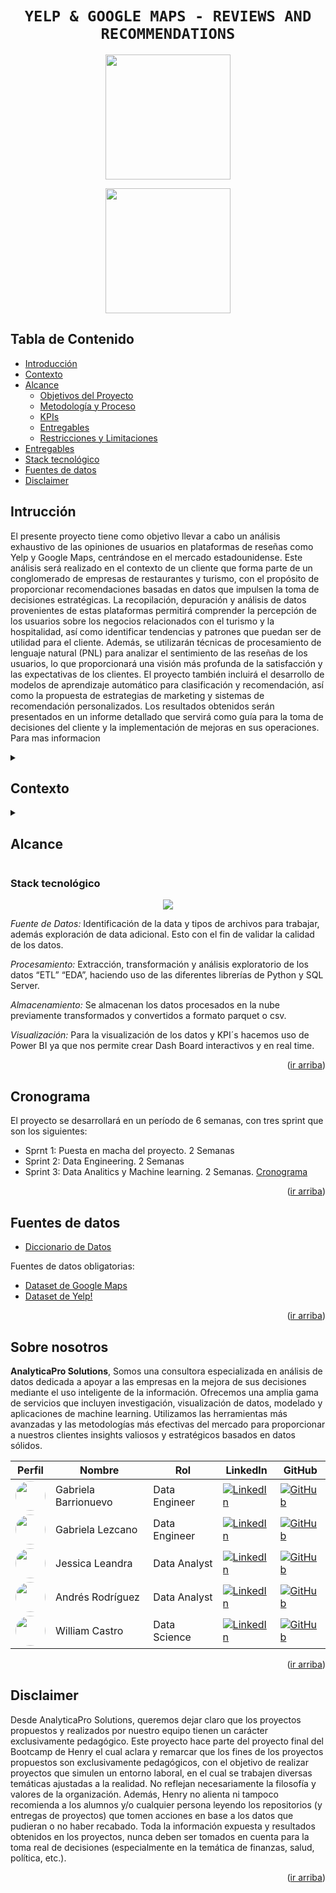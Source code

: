 <a name="readme-top"></a>

# <h1 align="center">**`YELP & GOOGLE MAPS - REVIEWS AND RECOMMENDATIONS`**</h1>

<p align="center">
<img src="https://upload.wikimedia.org/wikipedia/commons/thumb/a/ad/Yelp_Logo.svg/2560px-Yelp_Logo.svg.png"  height="200">
<p align="center">
<img src="https://upload.wikimedia.org/wikipedia/commons/thumb/b/bd/Google_Maps_Logo_2020.svg/512px-Google_Maps_Logo_2020.svg.png"  height="200">



## **Tabla de Contenido**

- [Introducción](#introducción)
- [Contexto](#contexto)
- [Alcance](#alcance)
    - [Objetivos del Proyecto](#objetivos-del-proyecto)
    - [Metodología y Proceso](#metodología-y-proceso)
    - [KPIs](#kpis)
    - [Entregables](#entregables)
    - [Restricciones y Limitaciones](#restricciones-y-limitaciones)
- [Entregables](#entregables)
- [Stack tecnológico](#stack-tecnológico)
- [Fuentes de datos](#fuentes-de-datos)
- [Disclaimer](#disclaimer)

    
## **Intrucción**

El presente proyecto tiene como objetivo llevar a cabo un análisis exhaustivo de las opiniones de usuarios en plataformas de reseñas como Yelp y Google Maps, centrándose en el mercado estadounidense. Este análisis será realizado en el contexto de un cliente que forma parte de un conglomerado de empresas de restaurantes y turismo, con el propósito de proporcionar recomendaciones basadas en datos que impulsen la toma de decisiones estratégicas. La recopilación, depuración y análisis de datos provenientes de estas plataformas permitirá comprender la percepción de los usuarios sobre los negocios relacionados con el turismo y la hospitalidad, así como identificar tendencias y patrones que puedan ser de utilidad para el cliente. Además, se utilizarán técnicas de procesamiento de lenguaje natural (PNL) para analizar el sentimiento de las reseñas de los usuarios, lo que proporcionará una visión más profunda de la satisfacción y las expectativas de los clientes. El proyecto también incluirá el desarrollo de modelos de aprendizaje automático para clasificación y recomendación, así como la propuesta de estrategias de marketing y sistemas de recomendación personalizados. Los resultados obtenidos serán presentados en un informe detallado que servirá como guía para la toma de decisiones del cliente y la implementación de mejoras en sus operaciones. Para mas informacion 


<details>
  <summary><h2>Contexto</h2></summary>

"La opinión de los usuarios es un dato muy valioso, que crece día a día gracias a plataformas de reseñas. Su análisis puede ser determinante para la planificación de estratenias. Yelp es una plataforma de reseñas de todo tipo de negocios, restaurantes, hoteles, servicios entre otros. Los usuarios utilizan el servicio y luego suben su reseña según la experiencia que han recibido. Esta información es muy valiosa para las empresas, ya que les sirve para enterarse de la imagen que tienen los usuarios de los distintos locales de la empresa, siendo útil para medir el desempeño, utilidad del local, además de saber en qué aspectos hay que mejorar el servicio. Además, Google posee una plataforma de reseñas de todo tipo de negocios, restaurantes, hoteles, servicios, entre otros integrada en su servicio de localización y mapas, Google Maps. Los usuarios utilizan el servicio y luego suben su reseña según la experiencia vivida. Muchos usuarios leen las reseñas de los lugares a los que planean ir para tomar decisiones sobre dónde comprar, comer, dormir, reunirse, etc. Esta información es muy valiosa para las empresas, ya que les sirve para enterarse de la imagen que tienen los usuarios de los distintos locales de la empresa, siendo muy útil para medir el desempeño, utilidad del local, además de identificar los aspectos del servicio a mejorar.""

<p align="right">(<a href="#readme-top">ir arriba</a>)</p>

</details>

<details>
  <summary><h2>Alcance</h2></summary>

El presente documento establece el alcance del proyecto de análisis de opiniones de usuarios en plataformas de reseñas como Yelp y Google Maps para el mercado estadounidense. El proyecto está dirigido por AnalyticaPro Solutions, con el objetivo de proporcionar análisis detallados y recomendaciones basadas en datos para su conglomerado de empresas de restaurantes y turismo.

### Metodología de trabajo

Para el completo desarrollo del trabajo contamos con tres Sprints cada uno con sus entregables y una duración de dos semanas cada uno. Para el trabajo colaborativo hacemos uso de Trello el cual nos permite establecer una planificación y gestión de tareas grupales facilitando la asignación de tiempos de entrega de cada una de las tareas.

#### Metodología Ágil

Como metodología ágil usamos la metodología KANBAN ya que su objetivo es visualizar de manera general cada etapa de una tarea desde que es planeada hasta su realización.

La metodología Kanban es fácil de usar, su sencillez permite mantener actualizado al equipo de trabajo y este puede asumirla sin ningún tipo de complicación. Esto debido a que es un método visual, el cual permite una primera vista para tener información inmediata del estado de los proyectos. De tal forma, se podrá poner en marcha una nueva tarea una vez culminada la anterior y así garantizar un ritmo sostenible en el equipo de trabajo.


### **Objetivos del Proyecto**

- Recopilar, depurar y disponibilizar información de diversas fuentes, incluyendo Yelp y Google Maps, para su análisis.
-Realizar análisis de sentimientos y tendencias en las opiniones de los usuarios.
-Identificar posibles factores que influyan en las opiniones de los usuarios.
-Entrenar y desplegar modelos de aprendizaje automático para clasificación y recomendación.
-Mejorar estrategias de marketing a través de campañas microsegmentadas.
-Desarrollar sistemas de recomendación para usuarios basados en sus experiencias previas.
-Cruzar datos adicionales como cotizaciones en bolsa y tendencias en redes sociales.

### **Metodología y Proceso**
El proyecto seguirá una metodología de trabajo en equipo que incluye las siguientes etapas:

-Recopilación y depuración de datos de Yelp y Google Maps.
- Análisis exploratorio de datos para identificar patrones y tendencias.
- Implementación de técnicas de procesamiento de lenguaje natural (PNL) para análisis de sentimientos.
- Entrenamiento de modelos de aprendizaje automático para clasificación y recomendación.
- Integración de datos adicionales y análisis de su impacto en las opiniones de los usuarios.
- Desarrollo de estrategias de marketing y sistemas de recomendación basados en los hallazgos del análisis.

### **KPIs**

- Tasa de Crecimiento de Reseñas Positivas: Este KPI mide el porcentaje de aumento en el número de reseñas positivas en comparación con un período anterior. La meta objetiva podría ser un aumento del 15% en la tasa de crecimiento de reseñas positivas en un trimestre específico.

- Índice de Satisfacción del Cliente (ISC): El ISC es una medida que combina diferentes aspectos de la experiencia del cliente, como la calidad del servicio, la limpieza, el ambiente, etc., en una sola métrica. La meta objetiva podría ser alcanzar un ISC de 8 sobre 10 en un plazo determinado.

- Tasa de Retención de Clientes: Este KPI mide el porcentaje de clientes que regresan a un negocio después de su primera visita. La meta objetiva podría ser aumentar la tasa de retención de clientes en un 20% en un año.

- Porcentaje de Reseñas Respondidas: Este KPI mide el porcentaje de reseñas a las que se ha respondido por parte del negocio. La meta objetiva podría ser responder al menos el 80% de las reseñas dentro de las 24 horas posteriores a su publicación.


### **Entregables**

- Informe detallado con los resultados del análisis de datos.
- Modelos de aprendizaje automático entrenados y desplegados.
- Estrategias de marketing y sistemas de recomendación propuestos.
- Documentación técnica y guías de uso para los modelos y sistemas desarrollados.

### **Restricciones y Limitaciones**

El proyecto se limita al análisis de datos disponibles en Yelp y Google Maps para el mercado estadounidense.
La disponibilidad y calidad de los datos pueden afectar los resultados del análisis.
El alcance del proyecto no incluye la implementación de sistemas en producción, sino la entrega de modelos y recomendaciones listos para su implementación.

<p align="right">(<a href="#readme-top">ir arriba</a>)</p>

</details>

### **Stack tecnológico**

<p align="center"><img src="https://github.com/williamCastro32/PF_Google_yelp_Map/blob/main/Imagenes/Stack_Tecnol%C3%B3gico.png"></p>


*Fuente de Datos:* Identificación de la data y tipos de archivos para trabajar, además exploración de data adicional. Esto con el fin de validar la calidad de los datos.

 *Procesamiento:* Extracción, transformación y análisis exploratorio de los datos “ETL” “EDA”, haciendo uso de las diferentes librerías de Python y SQL Server.

*Almacenamiento:* Se almacenan los datos procesados en la nube previamente transformados y convertidos a formato parquet o csv.

*Visualización:* Para la visualización de los datos y KPI´s hacemos uso de Power BI ya que nos permite crear Dash Board interactivos y en real time.


<p align="right">(<a href="#readme-top">ir arriba</a>)</p>

## **Cronograma**
El proyecto se desarrollará en un período de 6 semanas, con tres sprint que son los siguientes:
- Sprnt 1: Puesta en macha del proyecto. 2 Semanas
- Sprint 2: Data Engineering. 2 Semanas
- Sprint 3: Data Analitics y Machine learning. 2 Semanas.
[Cronograma](https://github.com/)
<p align="right">(<a href="#readme-top">ir arriba</a>)</p>

## **Fuentes de datos**

+   [Diccionario de Datos](https://docs.google.com/document/d/1ASLMGAgrviicATaP1UJlflpmBCXtuSTHQGWdQMN6_2I/edit)

Fuentes de datos obligatorias:
+   [Dataset de Google Maps](https://drive.google.com/drive/folders/1Wf7YkxA0aHI3GpoHc9Nh8_scf5BbD4DA?usp=share_link)
+   [Dataset de Yelp!](https://drive.google.com/drive/folders/1TI-SsMnZsNP6t930olEEWbBQdo_yuIZF?usp=sharing)
<p align="right">(<a href="#readme-top">ir arriba</a>)</p>

## **Sobre nosotros**
**AnalyticaPro Solutions**, Somos una consultora especializada en análisis de datos dedicada a apoyar a las empresas en la mejora de sus decisiones mediante el uso inteligente de la información. Ofrecemos una amplia gama de servicios que incluyen investigación, visualización de datos, modelado y aplicaciones de machine learning. Utilizamos las herramientas más avanzadas y las metodologías más efectivas del mercado para proporcionar a nuestros clientes insights valiosos y estratégicos basados en datos sólidos.

| Perfil                                                | Nombre              | Rol              | LinkedIn                                             | GitHub           |
|-------------------------------------------------------|---------------------|------------------|------------------------------------------------------|------------------|
| <img src="https://media.licdn.com/dms/image/D4D35AQFIFcQYBmL-3Q/profile-framedphoto-shrink_400_400/0/1690323274890?e=1707346800&v=beta&t=5QwYnNd0hqbqjbP_CndtJQR4GdcXJptPt0WmCwiGWzI" width=48 style="border-radius:50%"> | Gabriela Barrionuevo | Data Engineer    | [![LinkedIn][linkedin-logo]][linkedin-gabi2]           | [![GitHub][github-logo]][github-gabi2] |
| <img src="https://media.licdn.com/dms/image/D5635AQEJ-wwu3Y9uvA/profile-framedphoto-shrink_400_400/0/1699978821158?e=1707346800&v=beta&t=T4OZvOZu-hK-qkjQA3gxop1MVNl0VIsn6_UU0_ptaZQ" width=48 style="border-radius:50%"> | Gabriela Lezcano      | Data Engineer    | [![LinkedIn][linkedin-logo]][linkedin-gabi1]         | [![GitHub][github-logo]][github-gabi1] |
| <img src="https://media.licdn.com/dms/image/D4E03AQExsVAIEgf8-Q/profile-displayphoto-shrink_400_400/0/1700955162103?e=1712188800&v=beta&t=xEVDco-Fs3nxeW4AOqH9OtXrN9mJQyIw5mlq2nWKF7Y" width=48 style="border-radius:50%"> | Jessica Leandra     | Data Analyst     | [![LinkedIn][linkedin-logo]][linkedin-jess]            | [![GitHub][github-logo]][github-jess] |
| <img src="https://media.licdn.com/dms/image/D4E03AQFz46wXRSpi3w/profile-displayphoto-shrink_400_400/0/1686455794862?e=1712188800&v=beta&t=PS3aqKY1AXOH2yKFxEecT-9dJ9nEI8LKjE_aaCcO2YE" width=48 style="border-radius:50%"> | Andrés Rodríguez   | Data Analyst     | [![LinkedIn][linkedin-logo]][linkedin-andre]           | [![GitHub][github-logo]][github-andre] |
| <img src="https://media.licdn.com/dms/image/D4D35AQGcTl7mP8lhzA/profile-framedphoto-shrink_400_400/0/1706284538915?e=1707346800&v=beta&t=mOiFrdxQZ1H8C3UAXpETj3Gjo1fxLYwAZZv6imk3_yM" width=48 style="border-radius:50%"> | William Castro      | Data Science     | [![LinkedIn][linkedin-logo]][linkedin-will]            | [![GitHub][github-logo]][github-will] |


<p align="right">(<a href="#readme-top">ir arriba</a>)</p>

## **Disclaimer**  

Desde AnalyticaPro Solutions, queremos dejar claro que los proyectos propuestos y realizados por nuestro equipo tienen un carácter exclusivamente pedagógico. Este proyecto hace parte del proyecto final del Bootcamp de Henry el cual aclara y remarcar que los fines de los proyectos propuestos son exclusivamente pedagógicos, con el objetivo de realizar proyectos que simulen un entorno laboral, en el cual se trabajen diversas temáticas ajustadas a la realidad. No reflejan necesariamente la filosofía y valores de la organización. Además, Henry no alienta ni tampoco recomienda a los alumnos y/o cualquier persona leyendo los repositorios (y entregas de proyectos) que tomen acciones en base a los datos que pudieran o no haber recabado. Toda la información expuesta y resultados obtenidos en los proyectos, nunca deben ser tomados en cuenta para la toma real de decisiones (especialmente en la temática de finanzas, salud, política, etc.).

<p align="right">(<a href="#readme-top">ir arriba</a>)</p>






[linkedin-logo]: https://www.paredro.com/wp-content/uploads/2019/01/LogoDelDi%CC%81a-LinkedIn-un-emblema-que-esta%CC%81-22dentro22-1110x366.jpg
[linkedin-jess]: http://www.linkedin.com/in/jessica-leandra-v-45a89623/
[linkedin-will]: http://www.linkedin.com/in/william-c-9b1974225/
[linkedin-andre]: http://www.linkedin.com/in/andres-rodriguez-9737ba138/
[linkedin-gabi1]: http://www.linkedin.com/in/gabriela-lezcano-ds/
[linkedin-gabi2]: https://www.linkedin.com/in/gabriela-soledad-barrionuevo-a57449249/
[github-logo]: https://cdn1.vogel.de/unsafe/800x0/smart/images.vogel.de/vogelonline/bdb/1286800/1286845/original.jpg
[github-jess]: https://github.com/Jekavelepe
[github-will]: https://github.com/williamCastro32/
[github-andre]: https://github.com/AndresRodriguez92/
[github-gabi1]: https://github.com/GabiL44
[github-gabi2]: https://github.com/Gabbriela07/ 
